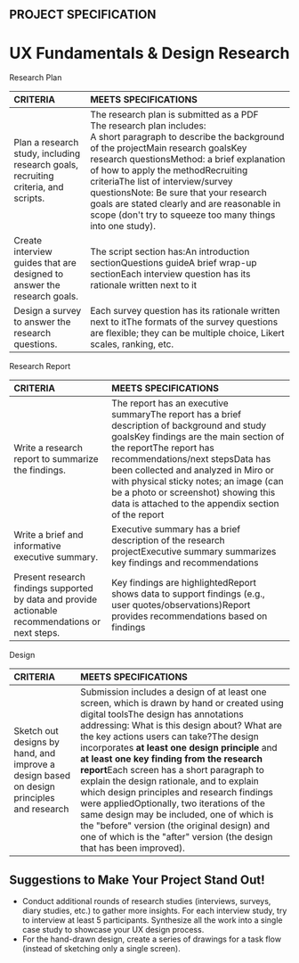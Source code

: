 ## PROJECT SPECIFICATION

# UX Fundamentals & Design Research

Research Plan

| CRITERIA                                                     | MEETS SPECIFICATIONS                                         |
| :----------------------------------------------------------- | :----------------------------------------------------------- |
| Plan a research study, including research goals, recruiting criteria, and scripts. | The research plan is submitted as a PDF<br />The research plan includes:<br />A short paragraph to describe the background of the projectMain research goalsKey research questionsMethod: a brief explanation of how to apply the methodRecruiting criteriaThe list of interview/survey questionsNote: Be sure that your research goals are stated clearly and are reasonable in scope (don't try to squeeze too many things into one study). |
| Create interview guides that are designed to answer the research goals. | The script section has:An introduction sectionQuestions guideA brief wrap-up sectionEach interview question has its rationale written next to it |
| Design a survey to answer the research questions.            | Each survey question has its rationale written next to itThe formats of the survey questions are flexible; they can be multiple choice, Likert scales, ranking, etc. |

Research Report

| CRITERIA                                                     | MEETS SPECIFICATIONS                                         |
| :----------------------------------------------------------- | :----------------------------------------------------------- |
| Write a research report to summarize the findings.           | The report has an executive summaryThe report has a brief description of background and study goalsKey findings are the main section of the reportThe report has recommendations/next stepsData has been collected and analyzed in Miro or with physical sticky notes; an image (can be a photo or screenshot) showing this data is attached to the appendix section of the report |
| Write a brief and informative executive summary.             | Executive summary has a brief description of the research projectExecutive summary summarizes key findings and recommendations |
| Present research findings supported by data and provide actionable recommendations or next steps. | Key findings are highlightedReport shows data to support findings (e.g., user quotes/observations)Report provides recommendations based on findings |

Design

| CRITERIA                                                     | MEETS SPECIFICATIONS                                         |
| :----------------------------------------------------------- | :----------------------------------------------------------- |
| Sketch out designs by hand, and improve a design based on design principles and research | Submission includes a design of at least one screen, which is drawn by hand or created using digital toolsThe design has annotations addressing: What is this design about? What are the key actions users can take?The design incorporates **at least one design principle** and **at least one key finding from the research report**Each screen has a short paragraph to explain the design rationale, and to explain which design principles and research findings were appliedOptionally, two iterations of the same design may be included, one of which is the "before" version (the original design) and one of which is the "after" version (the design that has been improved). |

## Suggestions to Make Your Project Stand Out!

- Conduct additional rounds of research studies (interviews, surveys, diary studies, etc.) to gather more insights. For each interview study, try to interview at least 5 participants.
  Synthesize all the work into a single case study to showcase your UX design process.
- For the hand-drawn design, create a series of drawings for a task flow (instead of sketching only a single screen).
